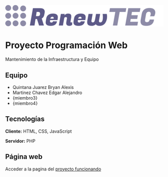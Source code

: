 
![Logo](https://raw.githubusercontent.com/BryanQuintanaTV/RenewTEC/1d73850edc9c8527a467303119f4af9fc4a309ad/logo.svg)


# Proyecto Programación Web

Mantenimiento de la Infraestructura y Equipo




## Equipo

- Quintana Juarez Bryan Alexis
- Martinez Chavez Edgar Alejandro
- {miembro3}
- {miembro4}


## Tecnologías

**Cliente:** HTML, CSS, JavaScript

**Servidor:** PHP


## Página web

Acceder a la pagina del 
    [proyecto funcionando](https://www.google.com)
